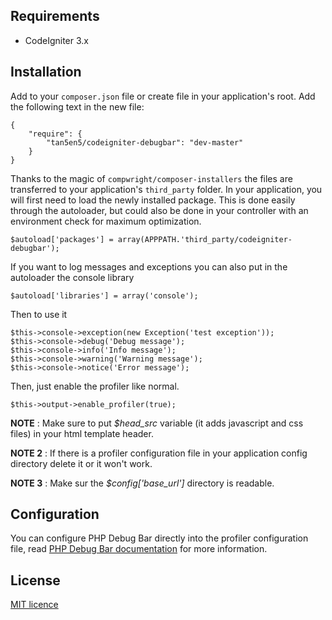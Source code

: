 ## Requirements

- CodeIgniter 3.x

## Installation

Add to your `composer.json` file or create file in your application's root. Add the following text in the new file: 

    {
        "require": {
            "tan5en5/codeigniter-debugbar": "dev-master"
        }
    }

Thanks to the magic of `compwright/composer-installers` the files are transferred to your application's `third_party` folder. In your application, you will first need to load the newly installed package.  This is  done easily through the autoloader, but could also be done in your controller with an environment check for maximum optimization. 

    $autoload['packages'] = array(APPPATH.'third_party/codeigniter-debugbar');

If you want to log messages and exceptions you can also put in the autoloader the console library

    $autoload['libraries'] = array('console');

Then to use it

    $this->console->exception(new Exception('test exception'));
    $this->console->debug('Debug message');
    $this->console->info('Info message');
    $this->console->warning('Warning message');
    $this->console->notice('Error message');

Then, just enable the profiler like normal.

    $this->output->enable_profiler(true);

**NOTE** : Make sure to put *$head_src* variable (it adds javascript and css files) in your html template header.

**NOTE 2** : If there is a profiler configuration file in your application config directory delete it or it won't work.

**NOTE 3** : Make sur the *$config['base_url']* directory is readable.

## Configuration

You can configure PHP Debug Bar directly into the profiler configuration file, read [PHP Debug Bar documentation](http://phpdebugbar.com/docs/rendering.html#rendering) for more information.

## License

[MIT licence](http://opensource.org/licenses/MIT)